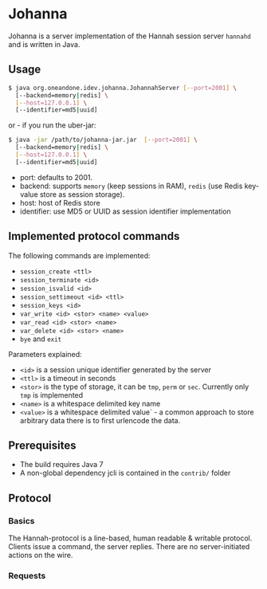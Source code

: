 Johanna
=======

Johanna is a server implementation of the Hannah session server `hannahd` and
is written in Java.

## Usage

```sh
$ java org.oneandone.idev.johanna.JohannahServer [--port=2001] \
  [--backend=memory|redis] \
  [--host=127.0.0.1] \
  [--identifier=md5|uuid]
```

or - if you run the uber-jar:

```sh
$ java -jar /path/to/johanna-jar.jar  [--port=2001] \
  [--backend=memory|redis] \
  [--host=127.0.0.1] \
  [--identifier=md5|uuid]
```

* port: defaults to 2001.
* backend: supports `memory` (keep sessions in RAM), `redis` (use Redis key-value
  store as session storage).
* host: host of Redis store
* identifier: use MD5 or UUID as session identifier implementation 

## Implemented protocol commands

The following commands are implemented:

* `session_create <ttl>`
* `session_terminate <id>`
* `session_isvalid <id>`
* `session_settimeout <id> <ttl>`
* `session_keys <id>`
* `var_write <id> <stor> <name> <value>`
* `var_read <id> <stor> <name>`
* `var_delete <id> <stor> <name>`
* `bye` and `exit`

Parameters explained:

* `<id>` is a session unique identifier generated by the server
* `<ttl>` is a timeout in seconds
* `<stor>` is the type of storage, it can be `tmp`, `perm` or `sec`. Currently
  only `tmp` is implemented
* `<name>` is a whitespace delimited key name
* `<value>` is a whitespace delimited value` - a common approach to store arbitrary
  data there is to first urlencode the data.

## Prerequisites
* The build requires Java 7
* A non-global dependency jcli is contained in the `contrib/` folder

## Protocol
### Basics
The Hannah-protocol is a line-based, human readable & writable protocol. Clients
issue a command, the server replies. There are no server-initiated actions on
the wire.

### Requests
